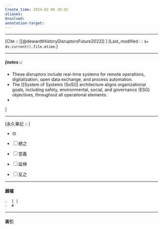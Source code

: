 ```yaml
---
Create_time: 2024-02-06 20:42
aliases: 
Unsolved: 
annotation-target:
---
```


---
[Cite :: [[@dewardtHistoryDisruptorsFuture2022]] ]
[Last_modified : : `$= dv.current().file.mtime`.]


---
##### [notes ::   
- These disruptors include real-time systems for remote operations, digitalization, open data exchange, and process automation.  
- The [[System of Systems (SoS)]] architecture aligns organizational goals, including safety, environmental, social, and governance (ESG) objectives, throughout all operational elements.
- 
]


---

[永久筆記 :: ]
	
- [x]

- [ ] 總之

- [ ] 意義

- [ ] 延伸

- [ ] 反之


---
#### 歸檔 
	-  [ ]
	-  #


---
#### 索引
